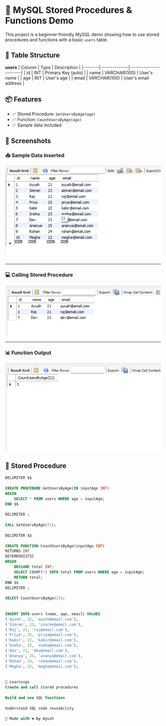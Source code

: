 # 🐬 MySQL Stored Procedures & Functions Demo

This project is a beginner-friendly MySQL demo showing how to use stored procedures and functions with a basic `users` table.

## 📁 Table Structure

**users**
| Column | Type         | Description           |
|--------|--------------|-----------------------|
| id     | INT          | Primary Key (auto)    |
| name   | VARCHAR(100) | User's name           |
| age    | INT          | User's age            |
| email  | VARCHAR(100) | User's email address  |

## 📦 Features

- ✅ Stored Procedure: `GetUsersByAge(age)`
- ✅ Function: `CountUsersByAge(age)`
- ✅ Sample data included

## 📸 Screenshots


### 📥 Sample Data Inserted
![Sample Data](https://github.com/9A-Ayush/sql-task8/blob/main/ss/1.png)

---

### 💻 Calling Stored Procedure
![Procedure Call](https://github.com/9A-Ayush/sql-task8/blob/main/ss/2.png)

---

### 📊 Function Output
![Function Usage](https://github.com/9A-Ayush/sql-task8/blob/main/ss/3.png)


## 🔄 Stored Procedure

```sql
DELIMITER $$

CREATE PROCEDURE GetUsersByAge(IN inputAge INT)
BEGIN
    SELECT * FROM users WHERE age = inputAge;
END $$

DELIMITER ;

CALL GetUsersByAge(21);

DELIMITER $$

CREATE FUNCTION CountUsersByAge(inputAge INT)
RETURNS INT
DETERMINISTIC
BEGIN
    DECLARE total INT;
    SELECT COUNT(*) INTO total FROM users WHERE age = inputAge;
    RETURN total;
END $$
DELIMITER ;

SELECT CountUsersByAge(23);


INSERT INTO users (name, age, email) VALUES
('Ayush', 21, 'ayush@email.com'),
('Simran', 23, 'simran@email.com'),
('Raj', 21, 'raj@email.com'),
('Priya', 25, 'priya@email.com'),
('Kabir', 22, 'kabir@email.com'),
('Sneha', 23, 'sneha@email.com'),
('Dev', 21, 'dev@email.com'),
('Ananya', 25, 'ananya@email.com'),
('Rohan', 24, 'rohan@email.com'),
('Megha', 22, 'megha@email.com');


🧠 Learnings
Create and call stored procedures

Build and use SQL functions

Understand SQL code reusability

💌 Made with ❤️ by Ayush





